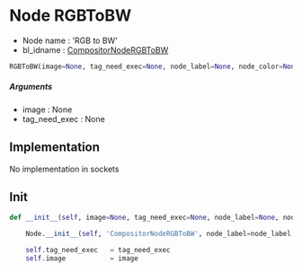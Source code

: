 # Node RGBToBW

- Node name : 'RGB to BW'
- bl_idname : [CompositorNodeRGBToBW](https://docs.blender.org/api/current/bpy.types.CompositorNodeRGBToBW.html)


``` python
RGBToBW(image=None, tag_need_exec=None, node_label=None, node_color=None, **kwargs)
```
##### Arguments

- image : None
- tag_need_exec : None

## Implementation

No implementation in sockets

## Init

``` python
def __init__(self, image=None, tag_need_exec=None, node_label=None, node_color=None, **kwargs):

    Node.__init__(self, 'CompositorNodeRGBToBW', node_label=node_label, node_color=node_color, **kwargs)

    self.tag_need_exec   = tag_need_exec
    self.image           = image
```
